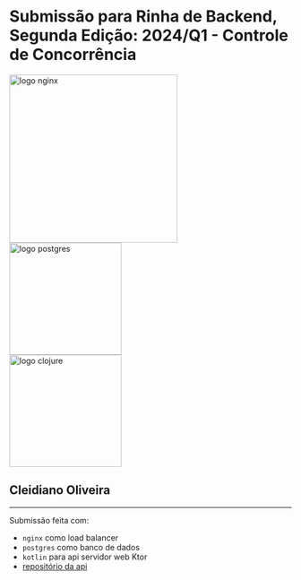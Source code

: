 # Submissão para Rinha de Backend, Segunda Edição: 2024/Q1 - Controle de Concorrência

<img src="https://upload.wikimedia.org/wikipedia/commons/c/c5/Nginx_logo.svg" alt="logo nginx" width="300" height="auto">
<br />

<img src="https://upload.wikimedia.org/wikipedia/commons/2/29/Postgresql_elephant.svg" alt="logo postgres" width="200" height="auto">
<br/>
<img src="https://upload.wikimedia.org/wikipedia/commons/thumb/1/11/Kotlin_logo_2021.svg/1920px-Kotlin_logo_2021.svg.png" alt="logo clojure" width="200" height="auto">

## Cleidiano Oliveira

---
Submissão feita com:

- `nginx` como load balancer
- `postgres` como banco de dados
- `kotlin` para api servidor web Ktor
- [repositório da api](https://github.com/cleidiano/rinha-backend-2024q1)
